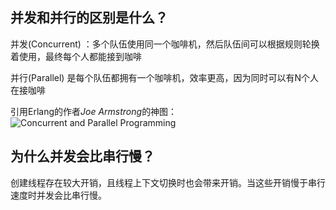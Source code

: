 [//]: fcn.mark
## 并发和并行的区别是什么？

并发(Concurrent) ：多个队伍使用同一个咖啡机，然后队伍间可以根据规则轮换着使用，最终每个人都能接到咖啡

并行(Parallel) 是每个队伍都拥有一个咖啡机，效率更高，因为同时可以有N个人在接咖啡

引用Erlang的作者*Joe Armstrong*的神图：
![Concurrent and Parallel Programming](https://joearms.github.io/images/con_and_par.jpg)

## 为什么并发会比串行慢？

创建线程存在较大开销，且线程上下文切换时也会带来开销。当这些开销慢于串行速度时并发会比串行慢。